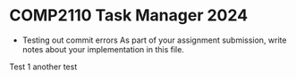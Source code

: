 # COMP2110 Task Manager 2024
- Testing out commit errors
As part of your assignment submission, write notes about your implementation
in this file.

Test 1
another test
